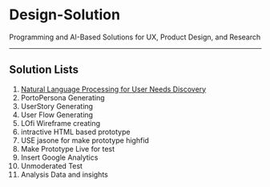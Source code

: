 # Design-Solution
Programming and AI-Based Solutions for UX, Product Design, and Research

---

## Solution Lists

1. [Natural Language Processing for User Needs Discovery](https://github.com/azinghasemi/Design-Solution/blob/7e7c792d37e60bcc93b37235221c5fe12a3ea01d/NLP-USER_NEED)
2. PortoPersona Generating
3. UserStory Generating
4. User Flow Generating
5. LOfi Wireframe creating
6. intractive HTML based prototype
7. USE jasone for make prototype highfid
8. Make Prototype Live for test
9. Insert Google Analytics
10. Unmoderated Test
11. Analysis Data and insights
